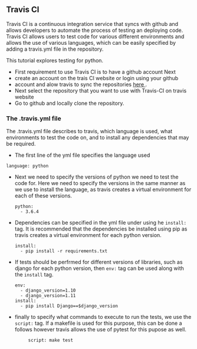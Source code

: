 ## Travis CI

Travis CI is a continuous integration service that syncs with github
and allows developers to automate the process of testing an deploying
code.  Travis CI allows users to test code for various different
environments and allows the use of various languages, which can be
easily specified by adding a travis.yml file in the repository.

This tutorial explores testing for python.

* First requirement to use Travis CI is to have a github account Next
* create an account on the trais CI website or login using your github
* account and alow travis to sync the repositories <a href ="https://travis-ci.org/auth?redirectUri=https%3A%2F%2Ftravis-ci.org%2Fauth%3FredirectUri%3Dhttps%253A%252F%252Ftravis-ci.org%252F">  here </a>.
* Next select the repository that you want to use with Travis-CI on
  travis website
* Go to github and locally clone the repository.

### The .travis.yml file

The .travis.yml file describes to travis, which language is used, what environments to test the code on, and to install any dependencies that may be required.

* The first line of the yml file specifies the language used

```
language: python
```

* Next we need to specify the versions of python we need to test the code for.
  Here we need to specify the versions in the same manner as we use to
  install the language, as travis creates a virtual environment for each of
  these versions.
  
  ```
  python:
    - 3.6.4
  ```

* Dependencies can be specified in the yml file under using he ```install:```
  tag. It is recommended that the dependencies be installed using pip as travis
  creates a virtual environment for each python version.
  
  ```
  install:
    - pip install -r requirements.txt
  ```    

* If tests should be perfrmed for different versions of libraries,
  such as django for each python version, then ```env:``` tag can be used
  along with the ```install``` tag.
  
  ```
  env:
    - django_version=1.10
    - django_version=1.11
  install:
    - pip install Django==$django_version
  ```

* finally to specify what commands to execute to run the tests,
  we use the ```script:``` tag. If a makefile is used for this purpose,
  this can be done a follows however travis allows the use of pytest for
  this pupose as well.

  ```
       script: make test
  ```
